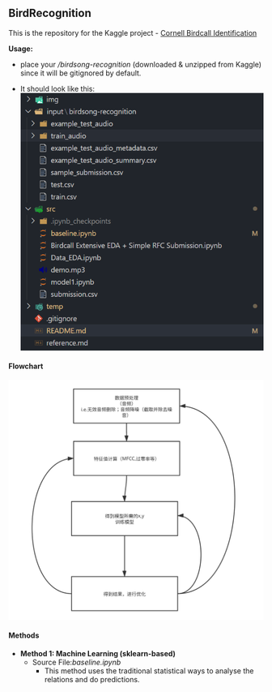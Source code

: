 ## BirdRecognition
This is the repository for the Kaggle project - [Cornell Birdcall Identification](https://www.kaggle.com/c/birdsong-recognition)


**Usage:** 
- place your */birdsong-recognition* (downloaded & unzipped from Kaggle) since it will be gitignored by default.
  
- It should look like this:
  ![avantar](img/structure/repo_struct1.png)

#### Flowchart
![flowchart](img/flowchart.svg)


#### Methods

- **Method 1: Machine Learning (sklearn-based)**
  - Source File:*baseline.ipynb*
    - This method uses the traditional statistical ways to analyse the relations and do predictions.
  